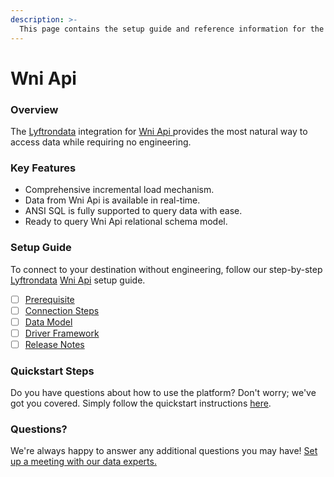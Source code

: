 ```yaml
---
description: >-
  This page contains the setup guide and reference information for the Wni Api source connector.
---
```


# Wni Api

### Overview

The [Lyftrondata](https://www.lyftrondata.com/) integration for [Wni Api](https://www.lyftrondata.com/integration/wni-api/)[ ](https://www.lyftrondata.com/integration/wni-api/)provides the most natural way to access data while requiring no engineering.

### Key Features

* Comprehensive incremental load mechanism.
* Data from Wni Api is available in real-time.&#x20;
* ANSI SQL is fully supported to query data with ease.
* Ready to query Wni Api relational schema model.

### Setup Guide

To connect to your destination without engineering, follow our step-by-step [Lyftrondata](https://www.lyftrondata.com/)  [Wni Api](https://www.lyftrondata.com/integration/wni-api/) setup guide.

* [ ] [Prerequisite](../../weather-analytics/wni-api/prerequisite.md)
* [ ] [Connection Steps](../../weather-analytics/wni-api/connection-steps.md)
* [ ] [Data Model](../../weather-analytics/wni-api/data-model/)
* [ ] [Driver Framework](../../weather-analytics/wni-api/driver-framework/)
* [ ] [Release Notes](../../weather-analytics/wni-api/release-notes.md)

### Quickstart Steps

Do you have questions about how to use the platform? Don't worry; we've got you covered. Simply follow the quickstart instructions [here](../../../quickstart-steps.md).

### Questions? <a href="#questions" id="questions"></a>

We're always happy to answer any additional questions you may have! [Set up a meeting with our data experts.](https://www.lyftrondata.com/book-a-meeting/)

